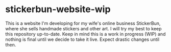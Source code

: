 # stickerbun-website-wip
This is a website I'm developing for my wife's online business StickerBun, where she sells handmade stickers and other art. I will try my best to keep this repository up-to-date. Keep in mind this is a work in progress (WIP) and nothing is final until we decide to take it live. Expect drastic changes until then.
